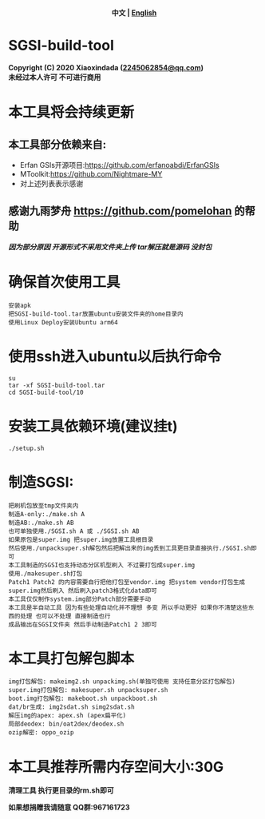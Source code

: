 <div align="center">
	<span style="font-weight: bold"> 中文 | <a href=README_EN.md> English </a> </span>
</div>

# SGSI-build-tool
**Copyright (C) 2020 Xiaoxindada (2245062854@qq.com)  
未经过本人许可 不可进行商用**
 
# 本工具将会持续更新  
## 本工具部分依赖来自:  
* Erfan GSIs开源项目:https://github.com/erfanoabdi/ErfanGSIs  
* MToolkit:https://github.com/Nightmare-MY  
* 对上述列表表示感谢  

## 感谢九雨梦舟 https://github.com/pomelohan 的帮助  

***因为部分原因 开源形式不采用文件夹上传 tar解压就是源码 没封包***

# 确保首次使用工具
```
安装apk  
把SGSI-build-tool.tar放置ubuntu安装文件夹的home目录内  
使用Linux Deploy安装Ubuntu arm64  
```

# 使用ssh进入ubuntu以后执行命令
```
su  
tar -xf SGSI-build-tool.tar  
cd SGSI-build-tool/10  
```

# 安装工具依赖环境(建议挂t)
```
./setup.sh  
```

# 制造SGSI:
```
把刷机包放至tmp文件夹内 
制造A-only:./make.sh A  
制造AB:./make.sh AB
也可单独使用./SGSI.sh A 或 ./SGSI.sh AB 
如果原包是super.img 把super.img放置工具根目录   
然后使用./unpacksuper.sh解包然后把解出来的img丢到工具更目录直接执行./SGSI.sh即可  
本工具制造的SGSI也支持动态分区机型刷入 不过要打包成super.img
使用./makesuper.sh打包
Patch1 Patch2 的内容需要自行把他打包至vendor.img 把system vendor打包生成super.img然后刷入 然后刷入patch3格式化data即可
本工具仅仅制作system.img部分Patch部分需要手动  
本工具是半自动工具 因为有些处理自动化并不理想 多变 所以手动更好 如果你不清楚这些东西的处理 也可以不处理 直接制造也行  
成品输出在SGSI文件夹 然后手动制造Patch1 2 3即可  
```

# 本工具打包解包脚本
```
img打包解包: makeimg2.sh unpackimg.sh(单独可使用 支持任意分区打包解包)  
super.img打包解包: makesuper.sh unpacksuper.sh  
boot.img打包解包: makeboot.sh unpackboot.sh  
dat/br生成: img2sdat.sh simg2sdat.sh  
解压img的apex: apex.sh (apex扁平化)  
局部deodex: bin/oat2dex/deodex.sh  
ozip解密: oppo_ozip  
```

# 本工具推荐所需内存空间大小:30G

**清理工具 执行更目录的rm.sh即可**

**如果想捐赠我请随意 QQ群:967161723**
